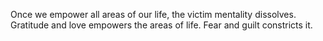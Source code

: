  Once we empower all areas of our life, the victim mentality dissolves. Gratitude and love empowers the areas of life. Fear and guilt constricts it.